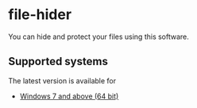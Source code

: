 # file-hider
You can hide and protect your files using this software.

## Supported systems

The latest version is available for

* [Windows 7 and above (64 bit)](https://telegram.org/dl/desktop/win64)
